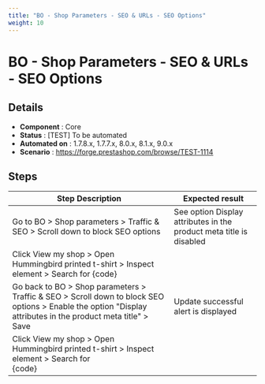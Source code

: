 ```yaml
---
title: "BO - Shop Parameters - SEO & URLs - SEO Options"
weight: 10
---
```


# BO - Shop Parameters - SEO & URLs - SEO Options
## Details
* **Component** : Core
* **Status** : [TEST] To be automated
* **Automated on** : 1.7.8.x, 1.7.7.x, 8.0.x, 8.1.x, 9.0.x
* **Scenario** : https://forge.prestashop.com/browse/TEST-1114

## Steps
| Step Description | Expected result |
| ----- | ----- |
| Go to BO > Shop parameters > Traffic & SEO > Scroll down to block SEO options | See option Display attributes in the product meta title is disabled |
| Click View my shop > Open Hummingbird printed t-shirt > Inspect element > Search for <title> element | You will find<br>{code:java}<br><title>Hummingbird printed t-shirt</title>{code} |
| Go back to BO > Shop parameters > Traffic & SEO > Scroll down to block SEO options > Enable the option "Display attributes in the product meta title" > Save | Update successful alert is displayed |
| Click View my shop > Open Hummingbird printed t-shirt > Inspect element > Search for <title> element | YOu will find <br>{code:java}<br><title>Hummingbird printed t-shirt Size S Color White</title><br>{code} |
